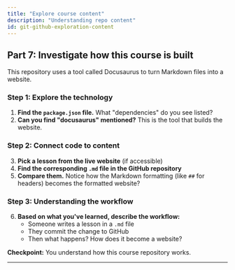 ```yaml
---
title: "Explore course content"
description: "Understanding repo content"
id: git-github-exploration-content
---
```



## Part 7: Investigate how this course is built

This repository uses a tool called Docusaurus to turn Markdown files into a website.

### Step 1: Explore the technology

1. **Find the `package.json` file.** What "dependencies" do you see listed?
2. **Can you find "docusaurus" mentioned?** This is the tool that builds the website.

### Step 2: Connect code to content

3. **Pick a lesson from the live website** (if accessible)
4. **Find the corresponding `.md` file in the GitHub repository**
5. **Compare them.** Notice how the Markdown formatting (like `##` for headers) becomes the formatted website?

### Step 3: Understanding the workflow

6. **Based on what you've learned, describe the workflow:**
    - Someone writes a lesson in a `.md` file
    - They commit the change to GitHub
    - Then what happens? How does it become a website?

**Checkpoint:** You understand how this course repository works.

---